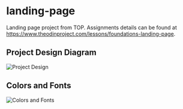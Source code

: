 # landing-page
Landing page project from TOP. Assignments details can be found at https://www.theodinproject.com/lessons/foundations-landing-page.


## Project Design Diagram

![Project Design](https://cdn.statically.io/gh/TheOdinProject/curriculum/main/foundations/html_css/project/odin-project.png)

## Colors and Fonts
![Colors and Fonts](https://cdn.statically.io/gh/TheOdinProject/curriculum/main/foundations/html_css/project/colors_and_stuff.png)
